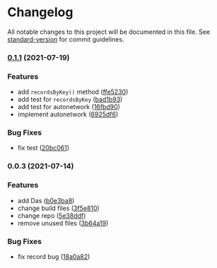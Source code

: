 # Changelog

All notable changes to this project will be documented in this file. See [standard-version](https://github.com/conventional-changelog/standard-version) for commit guidelines.

### [0.1.1](https://github.com/DeAccountSystems/das-sdk/compare/v0.0.3...v0.1.1) (2021-07-19)


### Features

* add `recordsByKey()` method ([ffe5230](https://github.com/DeAccountSystems/das-sdk/commit/ffe523087bcd519741cf553447ca142627f1e6dc))
* add test for `recordsByKey` ([bad1b93](https://github.com/DeAccountSystems/das-sdk/commit/bad1b9315bc2bbf539358db4718b7896407a8a06))
* add test for autonetwork ([16fbd90](https://github.com/DeAccountSystems/das-sdk/commit/16fbd90f18fdd986f4e439f045920028008cee70))
* implement autonetwork ([6925df6](https://github.com/DeAccountSystems/das-sdk/commit/6925df6a773743f21e9bdfb7ff2b73f09d23a356))


### Bug Fixes

* fix test ([20bc061](https://github.com/DeAccountSystems/das-sdk/commit/20bc0613fa14d321bba4c3361ba09766e2135935))

### 0.0.3 (2021-07-14)


### Features

* add Das ([b0e3ba8](https://github.com/DeAccountSystems/das-sdk/commit/b0e3ba80f0d992dabc7312fe9fe8e6b8632a35a2))
* change build files ([3f5e810](https://github.com/DeAccountSystems/das-sdk/commit/3f5e810fb726ab1e38963417e187872d4de1b414))
* change repo ([5e38ddf](https://github.com/DeAccountSystems/das-sdk/commit/5e38ddf636053f8cc7327a2104bf6ffa000c9c34))
* remove unused files ([3b64a19](https://github.com/DeAccountSystems/das-sdk/commit/3b64a1931bd26543624f56c86405cfcf5c5f06ee))


### Bug Fixes

* fix record bug ([18a0a82](https://github.com/DeAccountSystems/das-sdk/commit/18a0a8235c2d72cf5a2a5d57f5c53ca068cd8411))
